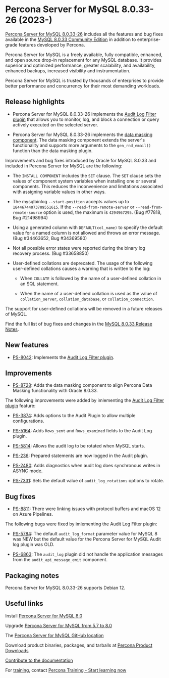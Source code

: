 # Percona Server for MySQL 8.0.33-26 (2023-)

[Percona Server for MySQL 8.0.33-26](https://www.percona.com/software/mysql-database/percona-server) includes all the features and bug fixes available in the
[MySQL 8.0.33 Community Edition](https://dev.mysql.com/doc/relnotes/mysql/8.0/en/news-8-0-33.html) in addition to enterprise-grade features developed by Percona.

Percona Server for MySQL is a freely available, fully compatible, enhanced, and open source drop-in replacement for any MySQL database. It provides superior and optimized performance, greater scalability, and availability, enhanced backups, increased visibility and instrumentation.

Percona Server for MySQL is trusted by thousands of enterprises to provide better performance and concurrency for their most demanding workloads.

## Release highlights

* Percona Server for MySQL 8.0.33-26 implements the [Audit Log Filter plugin](../audit-log-filter-overview.md) that allows you to monitor, log, and block a connection or query actively executed on the selected server. 

* Percona Server for MySQL 8.0.33-26 implements the [data masking component](../data-masking-comparison.md). The data masking component extends the server's functionality and supports more arguments to the `gen_rnd_email()` function than the data masking plugin.

Improvements and bug fixes introduced by Oracle for MySQL 8.0.33 and included in Percona Server for MySQL are the following:

* The `INSTALL COMPONENT` includes the `SET` clause. The `SET` clause sets the values of component system variables when installing one or several components. This reduces the inconvenience and limitations associated with assigning variable values in other ways.

* The mysqlbinlog `--start-position` accepts values up to `18446744073709551615`. If the `--read-from-remote-server` or `--read-from-remote-source` option is used, the maximum is `4294967295`. (Bug #77818, Bug #21498994)

* Using a generated column with `DEFAULT(col_name)` to specify the default value for a named column is not allowed and throws an error message. (Bug #34463652, Bug #34369580)

* Not all possible error states were reported during the binary log recovery process. (Bug #33658850)

* User-defined collations are deprecated. The usage of the following user-defined collations causes a warning that is written to the log:

  * When `COLLATE` is followed by the name of a user-defined collation in an SQL statement.

  * When the name of a user-defined collation is used as the value of `collation_server`, `collation_database`, or `collation_connection`.

The support for user-defined collations will be removed in a future releases of MySQL.

Find the full list of bug fixes and changes in the [MySQL 8.0.33 Release Notes](https://dev.mysql.com/doc/relnotes/mysql/8.0/en/news-8-0-33.html).

## New features

* [PS-8042](https://jira.percona.com/browse/PS-8042): Implements the [Audit Log Filter plugin](../audit-log-filter-overview.md). 

## Improvements

*  [PS-8728](https://jira.percona.com/browse/PS-8728): Adds the data masking component to align Percona Data Masking functionality with Oracle 8.0.33.

The following improvements were added by imlementing the [Audit Log Filter plugin](../audit-log-filter-overview.md) feature:

  * [PS-3874](https://jira.percona.com/browse/PS-3874): Adds options to the Audit Plugin to allow multiple configurations.

  * [PS-5164](https://jira.percona.com/browse/PS-5164): Adds `Rows_sent` and `Rows_examined` fields to the Audit Log plugin.

  * [PS-5814](https://jira.percona.com/browse/PS-5814): Allows the audit log to be rotated when MySQL starts.

  * [PS-236](https://jira.percona.com/browse/PS-236): Prepared statements are now logged in the Audit plugin.

  * [PS-2480](https://jira.percona.com/browse/PS-2480): Adds diagnostics when audit log does synchronous writes in ASYNC mode.

  * [PS-7331](https://jira.percona.com/browse/PS-7331): Sets the default value of `audit_log_rotations` options to rotate.

## Bug fixes

* [PS-8811](https://jira.percona.com/browse/PS-8811): There were linking issues with protocol buffers and macOS 12 on Azure Pipelines.

The following bugs were fixed by imlementing the Audit Log Filter plugin:

* [PS-5784](https://jira.percona.com/browse/PS-5784): The default `audit_log_format` parameter value for MySQL 8 was NEW but the default value for the Percona Server for MySQL Audit log plugin was OLD. 

* [PS-6863](https://jira.percona.com/browse/PS-6863): The `audit_log` plugin did not handle the application messages from the `audit_api_message_emit` component.

## Packaging notes

Percona Server for MySQL 8.0.33-26 supports Debian 12.

## Useful links

Install [Percona Server for MySQL 8.0](https://docs.percona.com/percona-server/8.0/installation.html)

Upgrade [Percona Server for MySQL from 5.7 to 8.0](https://docs.percona.com/percona-server/8.0/upgrading_guide.html)

The [Percona Server for MySQL GitHub location](https://github.com/percona/percona-server)

Download product binaries, packages, and tarballs at [Percona Product Downloads](https://www.percona.com/downloads)

[Contribute to the documentation](https://github.com/percona/psmysql-docs/blob/8.0/contributing.md)

For [training](https://www.percona.com/training), contact [Percona Training - Start learning now](https://learn.percona.com/contact-me)
